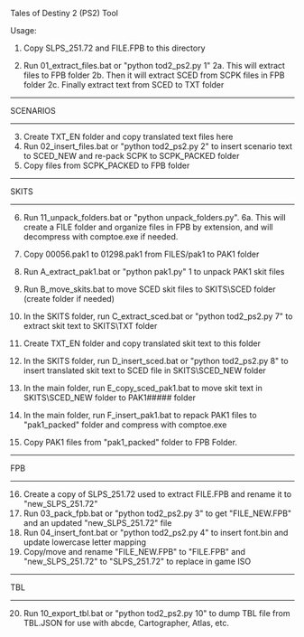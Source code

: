 Tales of Destiny 2 (PS2) Tool

Usage:
1.  Copy SLPS_251.72 and FILE.FPB to this directory

2.  Run 01_extract_files.bat or "python tod2_ps2.py 1"
2a. This will extract files to FPB folder
2b. Then it will extract SCED from SCPK files in FPB folder
2c. Finally extract text from SCED to TXT folder

*********
SCENARIOS
*********

3.  Create TXT_EN folder and copy translated text files here
4.  Run 02_insert_files.bat or "python tod2_ps2.py 2" to insert scenario text to SCED_NEW and re-pack SCPK to SCPK_PACKED folder
5.  Copy files from SCPK_PACKED to FPB folder

*****
SKITS
*****

6.  Run 11_unpack_folders.bat or "python unpack_folders.py".
6a. This will create a FILE folder and organize files in FPB by extension, and will decompress with comptoe.exe if needed.

7.  Copy 00056.pak1 to 01298.pak1 from FILES/pak1 to PAK1 folder
8.  Run A_extract_pak1.bat or "python pak1.py" 1 to unpack PAK1 skit files
9.  Run B_move_skits.bat to move SCED skit files to SKITS\SCED folder (create folder if needed)
10. In the SKITS folder, run C_extract_sced.bat or "python tod2_ps2.py 7" to extract skit text to SKITS\TXT folder
11. Create TXT_EN folder and copy translated skit text to this folder
12. In the SKITS folder, run D_insert_sced.bat or "python tod2_ps2.py 8" to insert translated skit text to SCED file in SKITS\SCED_NEW folder
13. In the main folder, run E_copy_sced_pak1.bat to move skit text in SKITS\SCED_NEW folder to PAK1\##### folder
14. In the main folder, run F_insert_pak1.bat to repack PAK1 files to "pak1_packed" folder and compress with comptoe.exe
15. Copy PAK1 files from "pak1_packed" folder to FPB Folder.

***
FPB
***
16. Create a copy of SLPS_251.72 used to extract FILE.FPB and rename it to "new_SLPS_251.72"
17. Run 03_pack_fpb.bat or "python tod2_ps2.py 3" to get "FILE_NEW.FPB" and an updated "new_SLPS_251.72" file
18. Run 04_insert_font.bat or "python tod2_ps2.py 4" to insert font.bin and update lowercase letter mapping
19. Copy/move and rename "FILE_NEW.FPB" to "FILE.FPB" and "new_SLPS_251.72" to "SLPS_251.72" to replace in game ISO

***
TBL
***
20. Run 10_export_tbl.bat or "python tod2_ps2.py 10" to dump TBL file from TBL.JSON for use with abcde, Cartographer, Atlas, etc.
